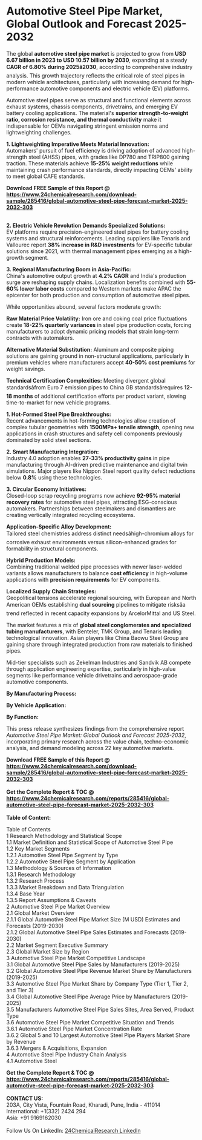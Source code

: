 <h1>Automotive Steel Pipe Market, Global Outlook and Forecast 2025-2032</h1><p>The global <strong>automotive steel pipe market</strong> is projected to grow from <strong>USD 6.67 billion in 2023 to USD 10.57 billion by 2030</strong>, expanding at a steady <strong>CAGR of 6.80% during 2025â2030</strong>, according to comprehensive industry analysis. This growth trajectory reflects the critical role of steel pipes in modern vehicle architectures, particularly with increasing demand for high-performance automotive components and electric vehicle (EV) platforms.</p><p>Automotive steel pipes serve as structural and functional elements across exhaust systems, chassis components, drivetrains, and emerging EV battery cooling applications. The material's <strong>superior strength-to-weight ratio, corrosion resistance, and thermal conductivity</strong> make it indispensable for OEMs navigating stringent emission norms and lightweighting challenges.</p><p><strong>1. Lightweighting Imperative Meets Material Innovation:</strong><br>
Automakers' pursuit of fuel efficiency is driving adoption of advanced high-strength steel (AHSS) pipes, with grades like DP780 and TRIP800 gaining traction. These materials achieve <strong>15-25% weight reductions</strong> while maintaining crash performance standards, directly impacting OEMs' ability to meet global CAFE standards.</p><div><b>Download FREE Sample of this Report @ 
            <a href="https://www.24chemicalresearch.com/download-sample/285416/global-automotive-steel-pipe-forecast-market-2025-2032-303">
            https://www.24chemicalresearch.com/download-sample/285416/global-automotive-steel-pipe-forecast-market-2025-2032-303</a></b></div><br><p><strong>2. Electric Vehicle Revolution Demands Specialized Solutions:</strong><br>
EV platforms require precision-engineered steel pipes for battery cooling systems and structural reinforcements. Leading suppliers like Tenaris and Vallourec report <strong>38% increase in R&amp;D investments</strong> for EV-specific tubular solutions since 2021, with thermal management pipes emerging as a high-growth segment.</p><p><strong>3. Regional Manufacturing Boom in Asia-Pacific:</strong><br>
China's automotive output growth at <strong>4.2% CAGR</strong> and India's production surge are reshaping supply chains. Localization benefits combined with <strong>55-60% lower labor costs</strong> compared to Western markets make APAC the epicenter for both production and consumption of automotive steel pipes.</p><p>While opportunities abound, several factors moderate growth:</p><p><strong>Raw Material Price Volatility:</strong> Iron ore and coking coal price fluctuations create <strong>18-22% quarterly variances</strong> in steel pipe production costs, forcing manufacturers to adopt dynamic pricing models that strain long-term contracts with automakers.</p><p><strong>Alternative Material Substitution:</strong> Aluminum and composite piping solutions are gaining ground in non-structural applications, particularly in premium vehicles where manufacturers accept <strong>40-50% cost premiums</strong> for weight savings.</p><p><strong>Technical Certification Complexities:</strong> Meeting divergent global standardsâfrom Euro 7 emission pipes to China GB standardsârequires <strong>12-18 months</strong> of additional certification efforts per product variant, slowing time-to-market for new vehicle programs.</p><p><strong>1. Hot-Formed Steel Pipe Breakthroughs:</strong><br>
Recent advancements in hot-forming technologies allow creation of complex tubular geometries with <strong>1500MPa+ tensile strength</strong>, opening new applications in crash structures and safety cell components previously dominated by solid steel sections.</p><p><strong>2. Smart Manufacturing Integration:</strong><br>
Industry 4.0 adoption enables <strong>27-33% productivity gains</strong> in pipe manufacturing through AI-driven predictive maintenance and digital twin simulations. Major players like Nippon Steel report quality defect reductions below <strong>0.8%</strong> using these technologies.</p><p><strong>3. Circular Economy Initiatives:</strong><br>
Closed-loop scrap recycling programs now achieve <strong>92-95% material recovery rates</strong> for automotive steel pipes, attracting ESG-conscious automakers. Partnerships between steelmakers and dismantlers are creating vertically integrated recycling ecosystems.</p><p><strong>Application-Specific Alloy Development:</strong><br>
	Tailored steel chemistries address distinct needsâhigh-chromium alloys for corrosive exhaust environments versus silicon-enhanced grades for formability in structural components.</p><p><strong>Hybrid Production Models:</strong><br>
Combining traditional welded pipe processes with newer laser-welded variants allows manufacturers to balance <strong>cost efficiency</strong> in high-volume applications with <strong>precision requirements</strong> for EV components.</p><p><strong>Localized Supply Chain Strategies:</strong><br>
Geopolitical tensions accelerate regional sourcing, with European and North American OEMs establishing <strong>dual sourcing</strong> pipelines to mitigate risksâa trend reflected in recent capacity expansions by ArcelorMittal and US Steel.</p><p>The market features a mix of <strong>global steel conglomerates and specialized tubing manufacturers</strong>, with Benteler, TMK Group, and Tenaris leading technological innovation. Asian players like China Baowu Steel Group are gaining share through integrated production from raw materials to finished pipes.</p><p>Mid-tier specialists such as Zekelman Industries and Sandvik AB compete through application engineering expertise, particularly in high-value segments like performance vehicle drivetrains and aerospace-grade automotive components.</p><p><strong>By Manufacturing Process:</strong></p><p><strong>By Vehicle Application:</strong></p><p><strong>By Function:</strong></p><p>This press release synthesizes findings from the comprehensive report <em>Automotive Steel Pipe Market: Global Outlook and Forecast 2025-2032</em>, incorporating primary research across the value chain, techno-economic analysis, and demand modeling across 22 key automotive markets.</p><div><b>Download FREE Sample of this Report @ 
            <a href="https://www.24chemicalresearch.com/download-sample/285416/global-automotive-steel-pipe-forecast-market-2025-2032-303">
            https://www.24chemicalresearch.com/download-sample/285416/global-automotive-steel-pipe-forecast-market-2025-2032-303</a></b></div><br><div><b>Get the Complete Report & TOC @ 
            <a href="https://www.24chemicalresearch.com/reports/285416/global-automotive-steel-pipe-forecast-market-2025-2032-303">
            https://www.24chemicalresearch.com/reports/285416/global-automotive-steel-pipe-forecast-market-2025-2032-303</a></b></div><br>
            <b>Table of Content:</b><p>Table of Contents<br />
1 Research Methodology and Statistical Scope<br />
1.1 Market Definition and Statistical Scope of Automotive Steel Pipe<br />
1.2 Key Market Segments<br />
1.2.1 Automotive Steel Pipe Segment by Type<br />
1.2.2 Automotive Steel Pipe Segment by Application<br />
1.3 Methodology & Sources of Information<br />
1.3.1 Research Methodology<br />
1.3.2 Research Process<br />
1.3.3 Market Breakdown and Data Triangulation<br />
1.3.4 Base Year<br />
1.3.5 Report Assumptions & Caveats<br />
2 Automotive Steel Pipe Market Overview<br />
2.1 Global Market Overview<br />
2.1.1 Global Automotive Steel Pipe Market Size (M USD) Estimates and Forecasts (2019-2030)<br />
2.1.2 Global Automotive Steel Pipe Sales Estimates and Forecasts (2019-2030)<br />
2.2 Market Segment Executive Summary<br />
2.3 Global Market Size by Region<br />
3 Automotive Steel Pipe Market Competitive Landscape<br />
3.1 Global Automotive Steel Pipe Sales by Manufacturers (2019-2025)<br />
3.2 Global Automotive Steel Pipe Revenue Market Share by Manufacturers (2019-2025)<br />
3.3 Automotive Steel Pipe Market Share by Company Type (Tier 1, Tier 2, and Tier 3)<br />
3.4 Global Automotive Steel Pipe Average Price by Manufacturers (2019-2025)<br />
3.5 Manufacturers Automotive Steel Pipe Sales Sites, Area Served, Product Type<br />
3.6 Automotive Steel Pipe Market Competitive Situation and Trends<br />
3.6.1 Automotive Steel Pipe Market Concentration Rate<br />
3.6.2 Global 5 and 10 Largest Automotive Steel Pipe Players Market Share by Revenue<br />
3.6.3 Mergers & Acquisitions, Expansion<br />
4 Automotive Steel Pipe Industry Chain Analysis<br />
4.1 Automotive Steel </p><div><b>Get the Complete Report & TOC @ 
            <a href="https://www.24chemicalresearch.com/reports/285416/global-automotive-steel-pipe-forecast-market-2025-2032-303">
            https://www.24chemicalresearch.com/reports/285416/global-automotive-steel-pipe-forecast-market-2025-2032-303</a></b></div><br><b>CONTACT US:</b><br>
            203A, City Vista, Fountain Road, Kharadi, Pune, India - 411014<br>
            International: +1(332) 2424 294<br>
            Asia: +91 9169162030 <br><br>
            Follow Us On LinkedIn: <a href="https://www.linkedin.com/company/24chemicalresearch/">24ChemicalResearch LinkedIn</a>